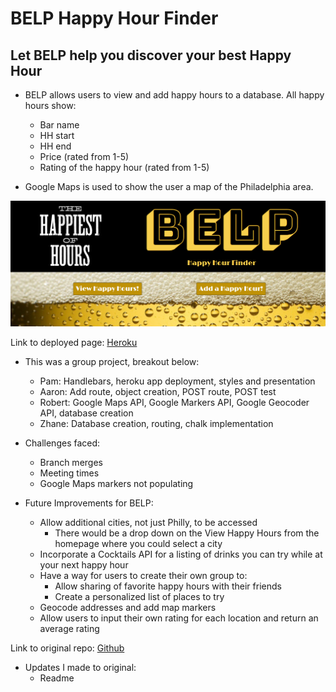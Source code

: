 # BELP Happy Hour Finder
## Let BELP help you discover your best Happy Hour

* BELP allows users to view and add happy hours to a database.  All happy hours show:
    * Bar name
    * HH start
    * HH end
    * Price (rated from 1-5)
    * Rating of the happy hour (rated from 1-5)

* Google Maps is used to show the user a map of the Philadelphia area.

![BELP](https://github.com/pamelatholan/BELP/blob/master/public/images/BELP.PNG)

Link to deployed page: [Heroku](https://quiet-cove-42633.herokuapp.com/)

* This was a group project, breakout below:
    * Pam: Handlebars, heroku app deployment, styles and presentation
    * Aaron: Add route, object creation, POST route, POST test
    * Robert: Google Maps API, Google Markers API, Google Geocoder API, database creation
    * Zhane: Database creation, routing, chalk implementation

* Challenges faced:
    * Branch merges
    * Meeting times
    * Google Maps markers not populating

* Future Improvements for BELP:
    * Allow additional cities, not just Philly, to be accessed
        * There would be a drop down on the View Happy Hours from the homepage where you could select a city
    * Incorporate a Cocktails API for a listing of drinks you can try while at your next happy hour
    * Have a way for users to create their own group to:
        * Allow sharing of favorite happy hours with their friends
        * Create a personalized list of places to try
    * Geocode addresses and add map markers
    * Allow users to input their own rating for each location and return an average rating

Link to original repo: [Github](https://github.com/pamelatholan/Project-2)

* Updates I made to original:
    * Readme